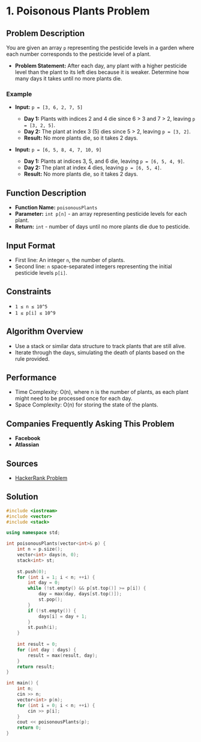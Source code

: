 # 1. Poisonous Plants Problem

## Problem Description
You are given an array `p` representing the pesticide levels in a garden where each number corresponds to the pesticide level of a plant. 

- **Problem Statement:** After each day, any plant with a higher pesticide level than the plant to its left dies because it is weaker. Determine how many days it takes until no more plants die.

### Example
- **Input:** `p = [3, 6, 2, 7, 5]`
  - **Day 1:** Plants with indices 2 and 4 die since 6 > 3 and 7 > 2, leaving `p = [3, 2, 5]`.
  - **Day 2:** The plant at index 3 (5) dies since 5 > 2, leaving `p = [3, 2]`.
  - **Result:** No more plants die, so it takes 2 days.

- **Input:** `p = [6, 5, 8, 4, 7, 10, 9]`
  - **Day 1:** Plants at indices 3, 5, and 6 die, leaving `p = [6, 5, 4, 9]`.
  - **Day 2:** The plant at index 4 dies, leaving `p = [6, 5, 4]`.
  - **Result:** No more plants die, so it takes 2 days.

## Function Description
- **Function Name:** `poisonousPlants`
- **Parameter:** `int p[n]` - an array representing pesticide levels for each plant.
- **Return:** `int` - number of days until no more plants die due to pesticide.

## Input Format
- First line: An integer `n`, the number of plants.
- Second line: `n` space-separated integers representing the initial pesticide levels `p[i]`.

## Constraints
- `1 ≤ n ≤ 10^5`
- `1 ≤ p[i] ≤ 10^9`

## Algorithm Overview
- Use a stack or similar data structure to track plants that are still alive.
- Iterate through the days, simulating the death of plants based on the rule provided.

## Performance
- Time Complexity: O(n), where n is the number of plants, as each plant might need to be processed once for each day.
- Space Complexity: O(n) for storing the state of the plants.

## Companies Frequently Asking This Problem
- **Facebook**
- **Atlassian**

## Sources
- [HackerRank Problem](https://www.hackerrank.com/challenges/poisonous-plants/problem?isFullScreen=true)

## Solution

```cpp
#include <iostream>
#include <vector>
#include <stack>

using namespace std;

int poisonousPlants(vector<int>& p) {
    int n = p.size();
    vector<int> days(n, 0);
    stack<int> st;
    
    st.push(0);
    for (int i = 1; i < n; ++i) {
        int day = 0;
        while (!st.empty() && p[st.top()] >= p[i]) {
            day = max(day, days[st.top()]);
            st.pop();
        }
        if (!st.empty()) {
            days[i] = day + 1;
        }
        st.push(i);
    }
    
    int result = 0;
    for (int day : days) {
        result = max(result, day);
    }
    return result;
}

int main() {
    int n;
    cin >> n;
    vector<int> p(n);
    for (int i = 0; i < n; ++i) {
        cin >> p[i];
    }
    cout << poisonousPlants(p);
    return 0;
}
```

